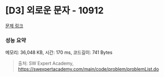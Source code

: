 # [D3] 외로운 문자 - 10912 

[문제 링크](https://swexpertacademy.com/main/code/problem/problemDetail.do?contestProbId=AXVJuEvqLAADFASe) 

### 성능 요약

메모리: 36,048 KB, 시간: 170 ms, 코드길이: 741 Bytes



> 출처: SW Expert Academy, https://swexpertacademy.com/main/code/problem/problemList.do